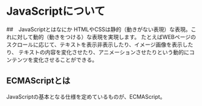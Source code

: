 # JavaScriptについて

##　JavaScriptとはなにか
HTMLやCSSは静的（動きがない表現）な表現。これに対して動的（動きをつける）な表現を実現します。
たとえばWEBページのスクロールに応じて、テキストを表示非表示したり、イメージ画像を表示したり、
テキストの内容を変化させたり、アニメーションさせたりという動的にコンテンツを変化させることができる。

## ECMAScriptとは
JavaScriptの基本となる仕様を定めているものが、ECMAScript。
